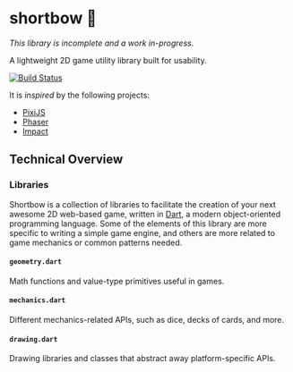 # shortbow 🏹

_This library is incomplete and a work in-progress._

A lightweight 2D game utility library built for usability.

[![Build Status](https://travis-ci.org/matanlurey/shortbow.svg?branch=master)][1]

[1]: https://travis-ci.org/matanlurey/shortbow

It is _inspired_ by the following projects:

* [PixiJS](http://pixijs.download/dev/docs/index.html)
* [Phaser](https://phaser.io/docs/2.6.2/index)
* [Impact](http://impactjs.com/documentation/class-reference)

## Technical Overview

### Libraries

Shortbow is a collection of libraries to facilitate the creation of your next
awesome 2D web-based game, written in [Dart](https://dartlang.org), a modern
object-oriented programming language. Some of the elements of this library are
more specific to writing a simple game engine, and others are more related to
game mechanics or common patterns needed.

#### `geometry.dart`

Math functions and value-type primitives useful in games.

#### `mechanics.dart`

Different mechanics-related APIs, such as dice, decks of cards, and more.

#### `drawing.dart`

Drawing libraries and classes that abstract away platform-specific APIs.
